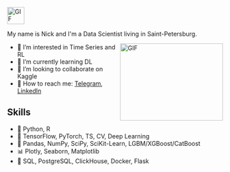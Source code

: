 <img src="https://media.giphy.com/media/QynPOjBgLR5Ryg1qKJ/giphy.gif" alt="GIF" width="40" height="40">

My name is Nick and I'm a Data Scientist living in Saint-Petersburg.

<img align="right" alt="GIF" src="https://media.giphy.com/media/10zxDv7Hv5RF9C/giphy.gif" width="240" height="180" />

- 🧲 I’m interested in Time Series and RL
- 🚬 I’m currently learning DL
- 👀 I’m looking to collaborate on Kaggle
- 💬 How to reach me: [Telegram](https://t.me/NickOsipov), [LinkedIn](https://www.linkedin.com/in/nick-osipov-b3892720a/)

## Skills
- 🎹 Python, R
- 🎲 TensorFlow, PyTorch, TS, CV, Deep Learning
- 🧰 Pandas, NumPy, SciPy, SciKit-Learn, LGBM/XGBoost/CatBoost
- 📊 Plotly, Seaborn, Matplotlib
- 💾 SQL, PostgreSQL, ClickHouse, Docker, Flask  
  
<!---
NickOsipov/NickOsipov is a ✨ special ✨ repository because its `README.md` (this file) appears on your GitHub profile.
You can click the Preview link to take a look at your changes.
--->
